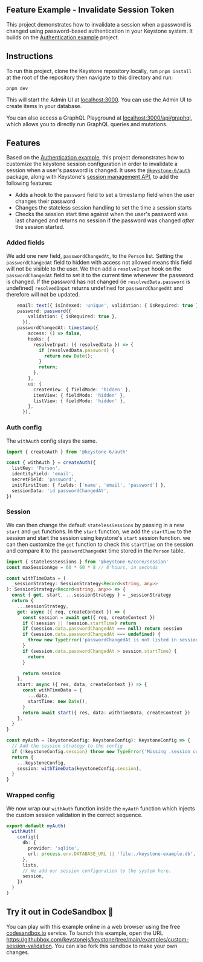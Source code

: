 ## Feature Example - Invalidate Session Token

This project demonstrates how to invalidate a session when a password is changed using password-based authentication in your Keystone system.
It builds on the [Authentication example](../with-auth) project.

## Instructions

To run this project, clone the Keystone repository locally, run `pnpm install` at the root of the repository then navigate to this directory and run:

```shell
pnpm dev
```

This will start the Admin UI at [localhost:3000](http://localhost:3000).
You can use the Admin UI to create items in your database.

You can also access a GraphQL Playground at [localhost:3000/api/graphql](http://localhost:3000/api/graphql), which allows you to directly run GraphQL queries and mutations.

## Features

Based on the [Authentication example](../with-auth/), this project demonstrates how to customize the keystone session configuration in order to invalidate a session when a user's password is changed.
It uses the [`@keystone-6/auth`](https://keystonejs.com/docs/config/auth) package, along with Keystone's [session management API](https://keystonejs.com/docs/config/session), to add the following features:

- Adds a hook to the `password` field to set a timestamp field when the user changes their password
- Changes the stateless session handling to set the time a session starts
- Checks the session start time against when the user's password was last changed and returns no session if the password was changed _after_ the session started.

### Added fields

We add one new field, `passwordChangedAt`, to the `Person` list. Setting the `passwordChangedAt` field to hidden with access not allowed means this field will not be visible to the user. We then add a `resolveInput` hook on the `passwordChangedAt` field to set it to the current time whenever the password is changed. If the password has not changed (ie `resolvedData.password` is undefined) `resolvedInput` returns undefined for `passwordChangedAt` and therefore will not be updated.

```typescript
    email: text({ isIndexed: 'unique', validation: { isRequired: true } }),
    password: password({
        validation: { isRequired: true },
      }),
    passwordChangedAt: timestamp({
        access: () => false,
        hooks: {
          resolveInput: ({ resolvedData }) => {
            if (resolvedData.password) {
              return new Date();
            }
            return;
          },
        },
        ui: {
          createView: { fieldMode: 'hidden' },
          itemView: { fieldMode: 'hidden' },
          listView: { fieldMode: 'hidden' },
        },
      }),
```

### Auth config

The `withAuth` config stays the same.

```typescript
import { createAuth } from '@keystone-6/auth'

const { withAuth } = createAuth({
  listKey: 'Person',
  identityField: 'email',
  secretField: 'password',
  initFirstItem: { fields: ['name', 'email', 'password'] },
  sessionData: 'id passwordChangedAt',
})
```

### Session

We can then change the default `statelessSessions` by passing in a new `start` and `get` functions. In the `start` function, we add the `startTime` to the session and start the session using keystone's `start` session function. we can then customize the `get` function to check this `startTime` on the session and compare it to the `passwordChangedAt` time stored in the `Person` table.

```typescript
import { statelessSessions } from '@keystone-6/core/session'
const maxSessionAge = 60 * 60 * 8 // 8 hours, in seconds

const withTimeData = (
  _sessionStrategy: SessionStrategy<Record<string, any>>
): SessionStrategy<Record<string, any>> => {
  const { get, start, ...sessionStrategy } = _sessionStrategy
  return {
    ...sessionStrategy,
    get: async ({ req, createContext }) => {
      const session = await get({ req, createContext })
      if (!session || !session.startTime) return
      if (session.data.passwordChangedAt === null) return session
      if (session.data.passwordChangedAt === undefined) {
        throw new TypeError('passwordChangedAt is not listed in sessionData')
      }
      if (session.data.passwordChangedAt > session.startTime) {
        return
      }

      return session
    },
    start: async ({ res, data, createContext }) => {
      const withTimeData = {
        ...data,
        startTime: new Date(),
      }
      return await start({ res, data: withTimeData, createContext })
    },
  }
}

const myAuth = (keystoneConfig: KeystoneConfig): KeystoneConfig => {
  // Add the session strategy to the config
  if (!keystoneConfig.session) throw new TypeError('Missing .session configuration')
  return {
    ...keystoneConfig,
    session: withTimeData(keystoneConfig.session),
  }
}
```

### Wrapped config

We now wrap our `withAuth` function inside the `myAuth` function which injects the custom session validation in the correct sequence.

```typescript
export default myAuth(
  withAuth(
    config({
      db: {
        provider: 'sqlite',
        url: process.env.DATABASE_URL || 'file:./keystone-example.db',
      },
      lists,
      // We add our session configuration to the system here.
      session,
    })
  )
)
```

## Try it out in CodeSandbox 🧪

You can play with this example online in a web browser using the free [codesandbox.io](https://codesandbox.io/) service. To launch this example, open the URL <https://githubbox.com/keystonejs/keystone/tree/main/examples/custom-session-validation>. You can also fork this sandbox to make your own changes.
